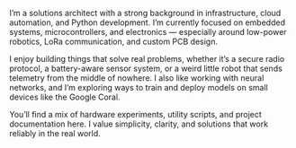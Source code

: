 I’m a solutions architect with a strong background in infrastructure, cloud automation, and Python development. I’m currently focused on embedded systems, microcontrollers, and electronics — especially around low-power robotics, LoRa communication, and custom PCB design.

I enjoy building things that solve real problems, whether it’s a secure radio protocol, a battery-aware sensor system, or a weird little robot that sends telemetry from the middle of nowhere. I also like working with neural networks, and I’m exploring ways to train and deploy models on small devices like the Google Coral.

You’ll find a mix of hardware experiments, utility scripts, and project documentation here. I value simplicity, clarity, and solutions that work reliably in the real world.
